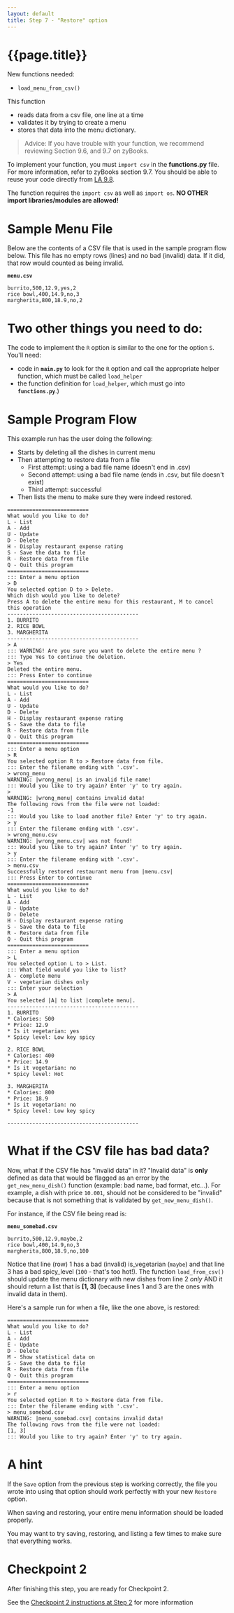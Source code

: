 ```yaml
---
layout: default
title: Step 7 - "Restore" option
---
```


# {{page.title}}

New functions needed:
* `load_menu_from_csv()`

This function
* reads data from a csv file, one line at a time
* validates it by trying to create a menu
* stores that data into the menu dictionary. 

> Advice: If you have trouble with your function, we recommend reviewing Section 9.6, and 9.7 on zyBooks. 

To implement your function, you must ```import csv``` in the **functions.py** file. For more information, refer to zyBooks section 9.7. You should be able to reuse your code directly from [LA 9.8](https://learn.zybooks.com/zybook/UCSBCMPSCW8Winter2023/chapter/9/section/8).

The function requires the `import csv` as well as `import os`. **NO OTHER import libraries/modules are allowed!**


# Sample Menu File

Below are the contents of a CSV file that is used in the sample program flow below. This file has no empty rows (lines) and no bad (invalid) data. If it did, that row would counted as being invalid.

**`menu.csv`**

```csv
burrito,500,12.9,yes,2
rice bowl,400,14.9,no,3
margherita,800,18.9,no,2
```

# Two other things you need to do:

The code to implement the `R` option is similar to the one for the option `S`. You'll need:
* code in **`main.py`** to look for the `R` option and call the appropriate helper function, which must be called `load_helper`
* the function definition for `load_helper`, which must go into **`functions.py`**.)

# Sample Program Flow

This example run has the user doing the following:
* Starts by deleting all the dishes in current menu
* Then attempting to restore data from a file
   * First attempt: using a bad file name (doesn't end in .csv)
   * Second attempt: using a bad file name (ends in .csv, but file doesn't exist)
   * Third attempt: successful
* Then lists the menu to make sure they were indeed restored.

```
==========================
What would you like to do?
L - List
A - Add
U - Update
D - Delete
H - Display restaurant expense rating
S - Save the data to file
R - Restore data from file
Q - Quit this program
==========================
::: Enter a menu option
> D
You selected option D to > Delete.
Which dish would you like to delete?
Press A to delete the entire menu for this restaurant, M to cancel this operation
------------------------------------------
1. BURRITO
2. RICE BOWL
3. MARGHERITA
------------------------------------------
> A
::: WARNING! Are you sure you want to delete the entire menu ?
::: Type Yes to continue the deletion.
> Yes
Deleted the entire menu.
::: Press Enter to continue
==========================
What would you like to do?
L - List
A - Add
U - Update
D - Delete
H - Display restaurant expense rating
S - Save the data to file
R - Restore data from file
Q - Quit this program
==========================
::: Enter a menu option
> R
You selected option R to > Restore data from file.
::: Enter the filename ending with '.csv'.
> wrong_menu
WARNING: |wrong_menu| is an invalid file name!
::: Would you like to try again? Enter 'y' to try again.
>
WARNING: |wrong_menu| contains invalid data!
The following rows from the file were not loaded:
-1
::: Would you like to load another file? Enter 'y' to try again.
> y
::: Enter the filename ending with '.csv'.
> wrong_menu.csv
WARNING: |wrong_menu.csv| was not found!
::: Would you like to try again? Enter 'y' to try again.
> y
::: Enter the filename ending with '.csv'.
> menu.csv
Successfully restored restaurant menu from |menu.csv|
::: Press Enter to continue
==========================
What would you like to do?
L - List
A - Add
U - Update
D - Delete
H - Display restaurant expense rating
S - Save the data to file
R - Restore data from file
Q - Quit this program
==========================
::: Enter a menu option
> L
You selected option L to > List.
::: What field would you like to list?
A - complete menu
V - vegetarian dishes only
::: Enter your selection
> A
You selected |A| to list |complete menu|.
------------------------------------------
1. BURRITO
* Calories: 500
* Price: 12.9
* Is it vegetarian: yes
* Spicy level: Low key spicy

2. RICE BOWL
* Calories: 400
* Price: 14.9
* Is it vegetarian: no
* Spicy level: Hot

3. MARGHERITA
* Calories: 800
* Price: 18.9
* Is it vegetarian: no
* Spicy level: Low key spicy

------------------------------------------
```

# What if the CSV file has **bad** data?

Now, what if the CSV file has "invalid data" in it? "Invalid data" is **only** defined as data that would be flagged as an error by the `get_new_menu_dish()` function (example: bad name, bad format, etc...). For example, a dish with price `10.001`, should not be considered to be "invalid" because that is not something that is validated by `get_new_menu_dish()`.  

For instance, if the CSV file being read is:

**`menu_somebad.csv`**

```csv
burrito,500,12.9,maybe,2
rice bowl,400,14.9,no,3
margherita,800,18.9,no,100
```

Notice that line (row) 1 has a bad (invalid) is_vegetarian (`maybe`) and that line 3 has a bad spicy_level (`100` - that's too hot!).
The function `load_from_csv()` should update the menu dictionary with new dishes from line 2 _only_ AND it should return a list that is **[1, 3]** (because lines 1 and 3 are the ones with invalid data in them).

Here's a sample run for when a file, like the one above, is restored:

```
==========================
What would you like to do?
L - List
A - Add
E - Update
D - Delete
M - Show statistical data on
S - Save the data to file
R - Restore data from file
Q - Quit this program
==========================
::: Enter a menu option
> r
You selected option R to > Restore data from file.
::: Enter the filename ending with '.csv'.
> menu_somebad.csv
WARNING: |menu_somebad.csv| contains invalid data!
The following rows from the file were not loaded:
[1, 3]
::: Would you like to try again? Enter 'y' to try again.
```

# A hint

If the `Save` option from the previous step is working correctly, the file you wrote into using that option should work perfectly with your new `Restore` option.

When saving and restoring, your entire menu information should be loaded properly.

You may want to try saving, restoring, and listing a few times to make sure that everything works.


# Checkpoint 2

After finishing this step, you are ready for Checkpoint 2.

See the [Checkpoint 2 instructions at Step 2](/w23-project/step01#checkpoint2) for more information
